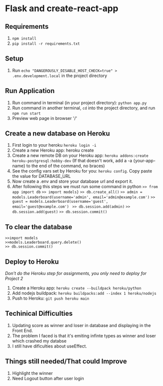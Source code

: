 # Flask and create-react-app

## Requirements
1. `npm install`
2. `pip install -r requirements.txt`

## Setup
1. Run `echo "DANGEROUSLY_DISABLE_HOST_CHECK=true" > .env.development.local` in the project directory

## Run Application
1. Run command in terminal (in your project directory): `python app.py`
2. Run command in another terminal, `cd` into the project directory, and run `npm run start`
3. Preview web page in browser '/'
 
## Create a new database on Heroku
1. First login to your heroku `heroku login -i`
2. Create a new Heroku app: heroku create
3. Create a new remote DB on your Heroku app: `heroku addons:create heroku-postgresql:hobby-dev`
(If that doesn't work, add a -a {your-app-name} to the end of the command, no braces)
4. See the config vars set by Heroku for you: `heroku config`. Copy paste the value for DATABASE_URL
5. Now create a .env and store your database url and export it.
6. After following this steps we must run some command in python
    `>> from app import db`
    `>> import models}` 
    `>> db.create_all()`
    `>> admin = models.Leaderboard(username='admin', email='admin@example.com')`
    `>> guest = models.Leaderboard(username='guest', email='guest@example.com')`
    ` >> db.session.add(admin)`
    `>> db.session.add(guest)`
    `>> db.session.commit()`
## To clear the database
    >>import models
    >>models.Leaderboard.query.delete()
    >> db.session.commit()
    

## Deploy to Heroku
*Don't do the Heroku step for assignments, you only need to deploy for Project 2*
1. Create a Heroku app: `heroku create --buildpack heroku/python`
2. Add nodejs buildpack: `heroku buildpacks:add --index 1 heroku/nodejs`
3. Push to Heroku: `git push heroku main`

## Techinical Difficulties
1. Updating score as winner and loser in database and displaying in the Front End.
2. The problem I faced is that it's emiting infinte types as winner and loser which crashed my databse
3. I still have dificulties about useEffect.


## Things still needed/That could Improve
1. Highlight the winner 
2. Need Logout button after user login